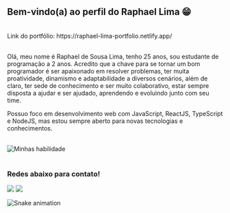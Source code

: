 ## Bem-vindo(a) ao perfil do Raphael Lima 😁

<br/>
Link do portfólio: https://raphael-lima-portfolio.netlify.app/
<br/>
<br/>

 <div>
 <p>Olá, meu nome é Raphael de Sousa Lima, tenho 25 anos, sou estudante de programação a 2 anos. Acredito que a chave para se tornar um bom programador é ser apaixonado em resolver problemas, ter muita proatividade, dinamismo e adaptabilidade a diversos cenários, além de claro, ter sede de conhecimento e ser muito colaborativo, estar sempre disposta a ajudar e ser ajudado, aprendendo e evoluindo junto com seu time.

Possuo foco em desenvolvimento web com JavaScript, ReactJS, TypeScript e NodeJS, mas estou sempre aberto para novas tecnologias e conhecimentos.</p>

</div>

<div style="display: inline_block"><br>
 <img align="center" alt="Minhas habilidade" src="https://skillicons.dev/icons?i=js,typescript,react,redux,css,sass,tailwind,html,express,nestjs,mysql,mongodb,jest,figma," />
</div>
 
 <br>
 
  ### Redes abaixo para contato!
 
<div> 
  <a href = "mailto:raphaeldesousalm@gmail.com "><img src="https://img.shields.io/badge/-Gmail-%23333?style=for-the-badge&logo=gmail&logoColor=white" target="_blank"></a>
  <a href="https://www.linkedin.com/in/raphaellima98/" target="_blank"><img src="https://img.shields.io/badge/-LinkedIn-%230077B5?style=for-the-badge&logo=linkedin&logoColor=white" target="_blank"></a> 
 
  ![Snake animation](https://github.com/raphaelslima/raphaelslima/blob/output/github-contribution-grid-snake.svg)

</div>
